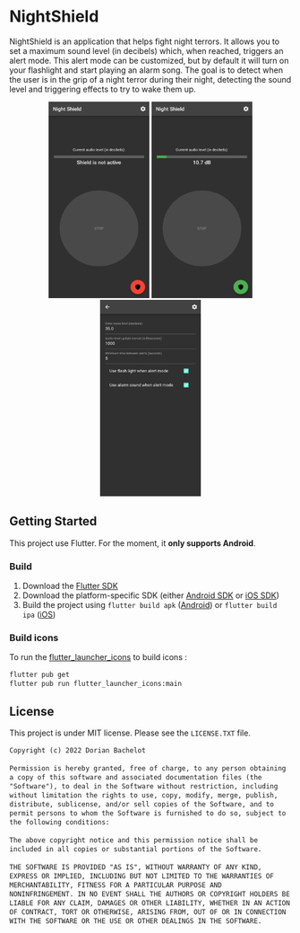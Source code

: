 # NightShield

NightShield is an application that helps fight night terrors. It allows you to set a maximum sound level (in decibels) which, when reached, triggers an alert mode. This alert mode can be customized, but by default it will turn on your flashlight and start playing an alarm song. The goal is to detect when the user is in the grip of a night terror during their night, detecting the sound level and triggering effects to try to wake them up.

<p align="center">
<img src="./etc/screenshots/1.png" width="180" height="350"/> 
<img src="./etc/screenshots/2.png" width="180" height="350"/> 
<img src="./etc/screenshots/3.png" width="180" height="350"/>
</p>

## Getting Started

This project use Flutter. For the moment, it **only supports Android**.

### Build

1. Download the [Flutter SDK](https://docs.flutter.dev/get-started/install)
2. Download the platform-specific SDK (either [Android SDK](https://developer.android.com/studio) or [iOS SDK](https://developer.apple.com/ios/))
3. Build the project using `flutter build apk` ([Android](https://docs.flutter.dev/deployment/android)) or `flutter build ipa` ([iOS](https://docs.flutter.dev/deployment/ios))

### Build icons

To run the [flutter_launcher_icons](https://pub.dev/packages/flutter_launcher_icons) to build icons :
```
flutter pub get
flutter pub run flutter_launcher_icons:main
```

## License

This project is under MIT license. Please see the `LICENSE.TXT` file.

```
Copyright (c) 2022 Dorian Bachelot

Permission is hereby granted, free of charge, to any person obtaining
a copy of this software and associated documentation files (the
"Software"), to deal in the Software without restriction, including
without limitation the rights to use, copy, modify, merge, publish,
distribute, sublicense, and/or sell copies of the Software, and to
permit persons to whom the Software is furnished to do so, subject to
the following conditions:

The above copyright notice and this permission notice shall be
included in all copies or substantial portions of the Software.

THE SOFTWARE IS PROVIDED "AS IS", WITHOUT WARRANTY OF ANY KIND,
EXPRESS OR IMPLIED, INCLUDING BUT NOT LIMITED TO THE WARRANTIES OF
MERCHANTABILITY, FITNESS FOR A PARTICULAR PURPOSE AND
NONINFRINGEMENT. IN NO EVENT SHALL THE AUTHORS OR COPYRIGHT HOLDERS BE
LIABLE FOR ANY CLAIM, DAMAGES OR OTHER LIABILITY, WHETHER IN AN ACTION
OF CONTRACT, TORT OR OTHERWISE, ARISING FROM, OUT OF OR IN CONNECTION
WITH THE SOFTWARE OR THE USE OR OTHER DEALINGS IN THE SOFTWARE.

```